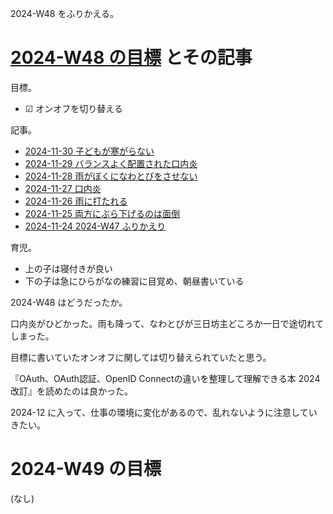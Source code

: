 2024-W48 をふりかえる。

# [2024-W48 の目標][2024-11-24] とその記事

目標。

- ☑ オンオフを切り替える

記事。

- [2024-11-30 子どもが寒がらない][2024-11-30]
- [2024-11-29 バランスよく配置された口内炎][2024-11-29]
- [2024-11-28 雨がぼくになわとびをさせない][2024-11-28]
- [2024-11-27 口内炎][2024-11-27]
- [2024-11-26 雨に打たれる][2024-11-26]
- [2024-11-25 両方にぶら下げるのは面倒][2024-11-25]
- [2024-11-24 2024-W47 ふりかえり][2024-11-24]

育児。

- 上の子は寝付きが良い
- 下の子は急にひらがなの練習に目覚め、朝昼書いている

2024-W48 はどうだったか。

口内炎がひどかった。雨も降って、なわとびが三日坊主どころか一日で途切れてしまった。

目標に書いていたオンオフに関しては切り替えられていたと思う。

『OAuth、OAuth認証、OpenID Connectの違いを整理して理解できる本 2024改訂』を読めたのは良かった。

2024-12 に入って、仕事の環境に変化があるので、乱れないように注意していきたい。

# 2024-W49 の目標

(なし)

[2024-11-24]: https://blog.bouzuya.net/2024/11/24/
[2024-11-25]: https://blog.bouzuya.net/2024/11/25/
[2024-11-26]: https://blog.bouzuya.net/2024/11/26/
[2024-11-27]: https://blog.bouzuya.net/2024/11/27/
[2024-11-28]: https://blog.bouzuya.net/2024/11/28/
[2024-11-29]: https://blog.bouzuya.net/2024/11/29/
[2024-11-30]: https://blog.bouzuya.net/2024/11/30/

